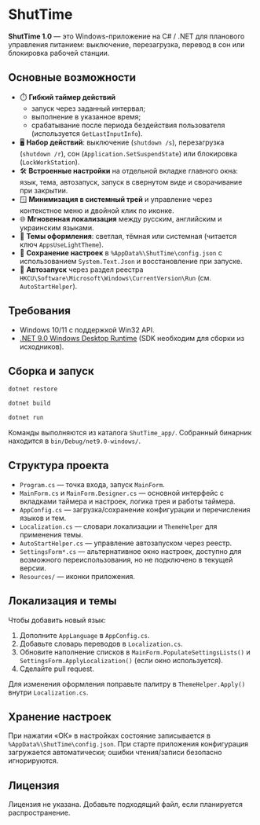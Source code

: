 # ShutTime

**ShutTime 1.0** — это Windows-приложение на C# / .NET для планового управления питанием: выключение, перезагрузка, перевод в сон или блокировка рабочей станции.

## Основные возможности
- ⏱️ **Гибкий таймер действий**
  - запуск через заданный интервал;
  - выполнение в указанное время;
  - срабатывание после периода бездействия пользователя (используется `GetLastInputInfo`).
- 🖥️ **Набор действий**: выключение (`shutdown /s`), перезагрузка (`shutdown /r`), сон (`Application.SetSuspendState`) или блокировка (`LockWorkStation`).
- 🛠️ **Встроенные настройки** на отдельной вкладке главного окна: язык, тема, автозапуск, запуск в свернутом виде и сворачивание при закрытии.
- 🪟 **Минимизация в системный трей** и управление через контекстное меню и двойной клик по иконке.
- 🌐 **Мгновенная локализация** между русским, английским и украинским языками.
- 🎨 **Темы оформления**: светлая, тёмная или системная (читается ключ `AppsUseLightTheme`).
- 💾 **Сохранение настроек** в `%AppData%\ShutTime\config.json` c использованием `System.Text.Json` и восстановление при запуске.
- 🚀 **Автозапуск** через раздел реестра `HKCU\Software\Microsoft\Windows\CurrentVersion\Run` (см. `AutoStartHelper`).

## Требования
- Windows 10/11 с поддержкой Win32 API.
- [.NET 9.0 Windows Desktop Runtime](https://dotnet.microsoft.com/en-us/download) (SDK необходим для сборки из исходников).

## Сборка и запуск
```bash
dotnet restore

dotnet build

dotnet run
```
Команды выполняются из каталога `ShutTime_app/`. Собранный бинарник находится в `bin/Debug/net9.0-windows/`.

## Структура проекта
- `Program.cs` — точка входа, запуск `MainForm`.
- `MainForm.cs` и `MainForm.Designer.cs` — основной интерфейс с вкладками таймера и настроек, логика трея и работы таймера.
- `AppConfig.cs` — загрузка/сохранение конфигурации и перечисления языков и тем.
- `Localization.cs` — словари локализации и `ThemeHelper` для применения темы.
- `AutoStartHelper.cs` — управление автозапуском через реестр.
- `SettingsForm*.cs` — альтернативное окно настроек, доступно для возможного переиспользования, но не подключено в текущей версии.
- `Resources/` — иконки приложения.

## Локализация и темы
Чтобы добавить новый язык:
1. Дополните `AppLanguage` в `AppConfig.cs`.
2. Добавьте словарь переводов в `Localization.cs`.
3. Обновите наполнение списков в `MainForm.PopulateSettingsLists()` и `SettingsForm.ApplyLocalization()` (если окно используется).
4. Сделайте pull request.

Для изменения оформления поправьте палитру в `ThemeHelper.Apply()` внутри `Localization.cs`.

## Хранение настроек
При нажатии «ОК» в настройках состояние записывается в `%AppData%\ShutTime\config.json`. При старте приложения конфигурация загружается автоматически; ошибки чтения/записи безопасно игнорируются.

## Лицензия
Лицензия не указана. Добавьте подходящий файл, если планируется распространение.
